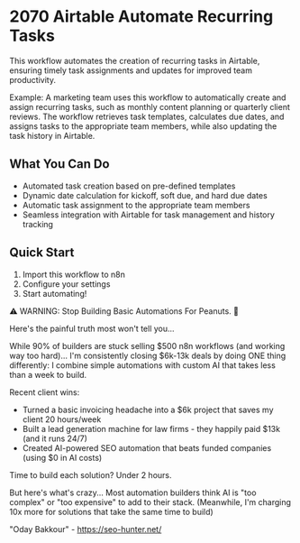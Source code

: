 # 2070 Airtable Automate Recurring Tasks

This workflow automates the creation of recurring tasks in Airtable, ensuring timely task assignments and updates for improved team productivity.

Example: A marketing team uses this workflow to automatically create and assign recurring tasks, such as monthly content planning or quarterly client reviews. The workflow retrieves task templates, calculates due dates, and assigns tasks to the appropriate team members, while also updating the task history in Airtable.

## What You Can Do
- Automated task creation based on pre-defined templates
- Dynamic date calculation for kickoff, soft due, and hard due dates
- Automatic task assignment to the appropriate team members
- Seamless integration with Airtable for task management and history tracking

## Quick Start
1. Import this workflow to n8n
2. Configure your settings
3. Start automating!

⚠️ WARNING: Stop Building Basic Automations For Peanuts. 🚫

Here's the painful truth most won't tell you...

While 90% of builders are stuck selling $500 n8n workflows (and working way too hard)...
I'm consistently closing $6k-13k deals by doing ONE thing differently:
I combine simple automations with custom AI that takes less than a week to build.

Recent client wins:
* Turned a basic invoicing headache into a $6k project that saves my client 20 hours/week
* Built a lead generation machine for law firms - they happily paid $13k (and it runs 24/7)
* Created AI-powered SEO automation that beats funded companies (using $0 in AI costs)

Time to build each solution? Under 2 hours.

But here's what's crazy...
Most automation builders think AI is "too complex" or "too expensive" to add to their stack.
(Meanwhile, I'm charging 10x more for solutions that take the same time to build)

"Oday Bakkour" - https://seo-hunter.net/
